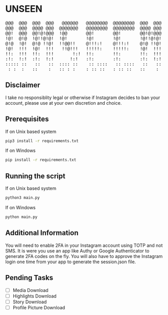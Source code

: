 # UNSEEN                                                          
<pre>@@@  @@@  @@@  @@@   @@@@@@   @@@@@@@@  @@@@@@@@  @@@  @@@  
@@@  @@@  @@@@ @@@  @@@@@@@   @@@@@@@@  @@@@@@@@  @@@@ @@@  
@@!  @@@  @@!@!@@@  !@@       @@!       @@!       @@!@!@@@  
!@!  @!@  !@!!@!@!  !@!       !@!       !@!       !@!!@!@!  
@!@  !@!  @!@ !!@!  !!@@!!    @!!!:!    @!!!:!    @!@ !!@!  
!@!  !!!  !@!  !!!   !!@!!!   !!!!!:    !!!!!:    !@!  !!!  
!!:  !!!  !!:  !!!       !:!  !!:       !!:       !!:  !!!  
:!:  !:!  :!:  !:!      !:!   :!:       :!:       :!:  !:!  
::::: ::   ::   ::  :::: ::    :: ::::   :: ::::   ::   ::  
 : :  :   ::    :   :: : :    : :: ::   : :: ::   ::    :   </pre>
                                                        

## Disclaimer
I take no responsiblity legal or otherwise if Instagram decides to ban your account, please use at your own discretion and choice.

## Prerequisites
If on Unix based system
```bash
pip3 install -r requirements.txt
```

If on Windows
```cmd
pip install -r requirements.txt
```

## Running the script
If on Unix based system
```bash
python3 main.py
```

If on Windows
```cmd
python main.py
```

## Additional Information
You will need to enable 2FA in your Instagram account using TOTP and not SMS. It is were you use an app like Authy or Google Authenticator to generate 2FA codes on the fly. You will also have to approve the Instagram login one time from your app to generate the session.json file.

## Pending Tasks
- [ ] Media Download
- [ ] Highlights Download
- [ ] Story Download
- [ ] Profile Picture Download